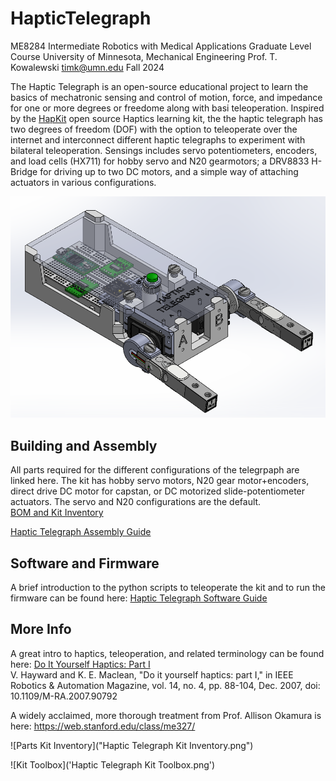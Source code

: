 # HapticTelegraph
ME8284 Intermediate Robotics with Medical Applications Graduate Level Course
University of Minnesota, Mechanical Engineering
Prof. T. Kowalewski timk@umn.edu
Fall 2024


The Haptic Telegraph is an open-source educational project to learn the basics of mechatronic sensing and control of motion, force, and impedance for one or more degrees or freedome along with basi teleoperation.  Inspired by the [HapKit](https://hapkit.stanford.edu/) open source Haptics learning kit, the the haptic telegraph has two degrees of freedom (DOF) with the option to teleoperate over the internet and interconnect different haptic telegraphs to experiment with bilateral teleoperation.  Sensings includes servo potentiometers, encoders, and load cells (HX711) for hobby servo and N20 gearmotors; a DRV8833 H-Bridge for driving up to two DC motors, and a simple way of attaching actuators in various configurations.  

![The Haptic Telegraph](HapticTelegraph3Dmodel.png)


## Building and Assembly 
All parts required for the different configurations of the telegrpaph are linked here.  The kit has hobby servo motors, N20 gear motor+encoders, direct drive DC motor for capstan, or DC motorized slide-potentiometer actuators.  The servo and N20 configurations are the default.  
[BOM and Kit Inventory](https://docs.google.com/spreadsheets/d/1TIM3guZMqlwLRaXGF0uH3Ged3IqBKqTgrUTtAIh1ZG8/preview)

[Haptic Telegraph Assembly Guide](https://docs.google.com/document/d/17Dt6qZLQLV2zLom0jG1yqs2Jcs7Xk3iRWMrtn3mGbbk/preview)


## Software and Firmware
A brief introduction to the python scripts to teleoperate the kit and to run the firmware can be found here:
[Haptic Telegraph Software Guide](https://docs.google.com/document/d/1zL3_G8BJS4lk9wN5zXE0Af6u3FeUNIUszWQ2UWdJn5c/preview)

## More Info
A great intro to haptics, teleoperation, and related terminology can be found here:
[Do It Yourself Haptics: Part I](https://ieeexplore.ieee.org/document/4437756)    
V. Hayward and K. E. Maclean, "Do it yourself haptics: part I," in IEEE Robotics & Automation Magazine, vol. 14, no. 4, pp. 88-104, Dec. 2007, doi: 10.1109/M-RA.2007.90792

A widely acclaimed, more thorough treatment from Prof. Allison Okamura is here:
https://web.stanford.edu/class/me327/

![Parts Kit Inventory]("Haptic Telegraph Kit Inventory.png")

![Kit Toolbox]('Haptic Telegraph Kit Toolbox.png')


